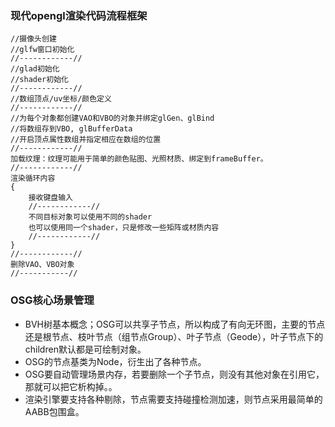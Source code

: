 ### 现代opengl渲染代码流程框架
```
//摄像头创建
//glfw窗口初始化
//------------//
//glad初始化
//shader初始化
//------------//
//数组顶点/uv坐标/颜色定义
//------------//
//为每个对象都创建VAO和VBO的对象并绑定glGen、glBind
//将数组存到VBO, glBufferData
//开启顶点属性数组并指定相应在数组的位置
//------------//
加载纹理：纹理可能用于简单的颜色贴图、光照材质、绑定到frameBuffer。
//------------//
渲染循环内容
{
	接收键盘输入
    //------------//
	不同目标对象可以使用不同的shader
    也可以使用同一个shader，只是修改一些矩阵或材质内容
	//------------//
}
//------------//
删除VAO、VBO对象
//-----------//
```
### OSG核心场景管理
- BVH树基本概念；OSG可以共享子节点，所以构成了有向无环图，主要的节点还是根节点、枝叶节点（组节点Group）、叶子节点（Geode），叶子节点下的children默认都是可绘制对象。
- OSG的节点基类为Node，衍生出了各种节点。
- OSG要自动管理场景内存，若要删除一个子节点，则没有其他对象在引用它，那就可以把它析构掉。。
- 渲染引擎要支持各种剔除，节点需要支持碰撞检测加速，则节点采用最简单的AABB包围盒。